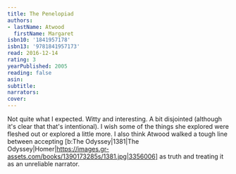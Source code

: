```yaml
---
title: The Penelopiad
authors:
- lastName: Atwood
  firstName: Margaret
isbn10: '1841957178'
isbn13: '9781841957173'
read: 2016-12-14
rating: 3
yearPublished: 2005
reading: false
asin:
subtitle:
narrators:
cover:
---
```

Not quite what I expected. Witty and interesting. A bit disjointed (although it's clear that that's intentional). I wish some of the things she explored were fleshed out or explored a little more. I also think Atwood walked a tough line between accepting [b:The Odyssey|1381|The Odyssey|Homer|https://images.gr-assets.com/books/1390173285s/1381.jpg|3356006] as truth and treating it as an unreliable narrator.